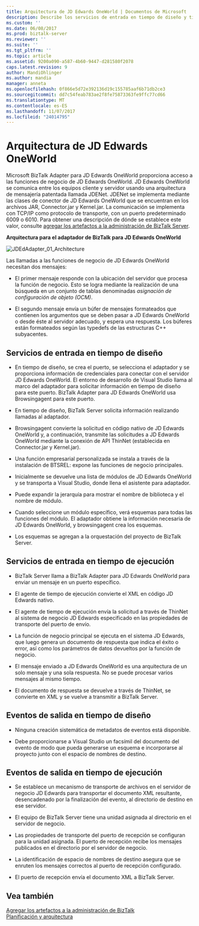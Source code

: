 ```yaml
---
title: Arquitectura de JD Edwards OneWorld | Documentos de Microsoft
description: Describe los servicios de entrada en tiempo de diseño y tiempo de ejecución y eventos de salida en tiempo de diseño y tiempo de ejecución en el adaptador de JD Edwards OneWorld en BizTalk
ms.custom: ''
ms.date: 06/08/2017
ms.prod: biztalk-server
ms.reviewer: ''
ms.suite: ''
ms.tgt_pltfrm: ''
ms.topic: article
ms.assetid: 9200a090-a587-4b60-9447-d281580f2078
caps.latest.revision: 9
author: MandiOhlinger
ms.author: mandia
manager: anneta
ms.openlocfilehash: 0f866e5d72e392136d19c155785aaf6b71db2ce3
ms.sourcegitcommit: dd7c54feab783ae2f8fe75873363fe9ffc77cd66
ms.translationtype: MT
ms.contentlocale: es-ES
ms.lasthandoff: 11/07/2017
ms.locfileid: "24014795"
---
```

# <a name="architecture-of-jd-edwards-oneworld"></a>Arquitectura de JD Edwards OneWorld
Microsoft BizTalk Adapter para JD Edwards OneWorld proporciona acceso a las funciones de negocio de JD Edwards OneWorld. JD Edwards OneWorld se comunica entre los equipos cliente y servidor usando una arquitectura de mensajería patentada llamada JDENet. JDENet se implementa mediante las clases de conector de JD Edwards OneWorld que se encuentran en los archivos JAR, Connector.jar y Kernel.jar. La comunicación se implementa con TCP/IP como protocolo de transporte, con un puerto predeterminado 6009 o 6010. Para obtener una descripción de dónde se establece este valor, consulte [agregar los artefactos a la administración de BizTalk Server](../core/adding-biztalk-adapter-for-jd-edwards-oneworld.md).  
  
 **Arquitectura para el adaptador de BizTalk para JD Edwards OneWorld**  
  
 ![](../core/media/jdedadapter-01-architecture.gif "JDEdAdapter_01_Architecture")  
  
 Las llamadas a las funciones de negocio de JD Edwards OneWorld necesitan dos mensajes:  
  
-   El primer mensaje responde con la ubicación del servidor que procesa la función de negocio. Esto se logra mediante la realización de una búsqueda en un conjunto de tablas denominadas *asignación de configuración de objeto (OCM)*.  
  
-   El segundo mensaje envía un búfer de mensajes formateados que contienen los argumentos que se deben pasar a JD Edwards OneWorld o desde éste al servidor adecuado, y espera una respuesta. Los búferes están formateados según las typedefs de las estructuras C++ subyacentes.  
  
## <a name="inbound-services-at-design-time"></a>Servicios de entrada en tiempo de diseño  
  
-   En tiempo de diseño, se crea el puerto, se selecciona el adaptador y se proporciona información de credenciales para conectar con el servidor JD Edwards OneWorld. El entorno de desarrollo de Visual Studio llama al marco del adaptador para solicitar información en tiempo de diseño para este puerto. BizTalk Adapter para JD Edwards OneWorld usa Browsingagent para este puerto.  
  
-   En tiempo de diseño, BizTalk Server solicita información realizando llamadas al adaptador.  
  
-   Browsingagent convierte la solicitud en código nativo de JD Edwards OneWorld y, a continuación, transmite las solicitudes a JD Edwards OneWorld mediante la conexión de API ThinNet (establecida en Connector.jar y Kernel.jar).  
  
-   Una función empresarial personalizada se instala a través de la instalación de BTSREL: expone las funciones de negocio principales.  
  
-   Inicialmente se devuelve una lista de módulos de JD Edwards OneWorld y se transporta a Visual Studio, donde llena el asistente para adaptador.  
  
-   Puede expandir la jerarquía para mostrar el nombre de biblioteca y el nombre de módulo.  
  
-   Cuando seleccione un módulo específico, verá esquemas para todas las funciones del módulo. El adaptador obtiene la información necesaria de JD Edwards OneWorld, y browsingagent crea los esquemas.  
  
-   Los esquemas se agregan a la orquestación del proyecto de BizTalk Server.  
  
## <a name="inbound-services-at-run-time"></a>Servicios de entrada en tiempo de ejecución  
  
-   BizTalk Server llama a BizTalk Adapter para JD Edwards OneWorld para enviar un mensaje en un puerto específico.  
  
-   El agente de tiempo de ejecución convierte el XML en código JD Edwards nativo.  
  
-   El agente de tiempo de ejecución envía la solicitud a través de ThinNet al sistema de negocio JD Edwards especificado en las propiedades de transporte del puerto de envío.  
  
-   La función de negocio principal se ejecuta en el sistema JD Edwards, que luego genera un documento de respuesta que indica el éxito o error, así como los parámetros de datos devueltos por la función de negocio.  
  
-   El mensaje enviado a JD Edwards OneWorld es una arquitectura de un solo mensaje y una sola respuesta. No se puede procesar varios mensajes al mismo tiempo.  
  
-   El documento de respuesta se devuelve a través de ThinNet, se convierte en XML y se vuelve a transmitir a BizTalk Server.  
  
## <a name="outbound-events-at-design-time"></a>Eventos de salida en tiempo de diseño  
  
-   Ninguna creación sistemática de metadatos de eventos está disponible.  
  
-   Debe proporcionarse a Visual Studio un facsímil del documento del evento de modo que pueda generarse un esquema e incorporarse al proyecto junto con el espacio de nombres de destino.  
  
## <a name="outbound-events-at-run-time"></a>Eventos de salida en tiempo de ejecución  
  
-   Se establece un mecanismo de transporte de archivos en el servidor de negocio JD Edwards para transportar el documento XML resultante, desencadenado por la finalización del evento, al directorio de destino en ese servidor.  
  
-   El equipo de BizTalk Server tiene una unidad asignada al directorio en el servidor de negocio.  
  
-   Las propiedades de transporte del puerto de recepción se configuran para la unidad asignada. El puerto de recepción recibe los mensajes publicados en el directorio por el servidor de negocio.  
  
-   La identificación de espacio de nombres de destino asegura que se enruten los mensajes correctos al puerto de recepción configurado.  
  
-   El puerto de recepción envía el documento XML a BizTalk Server.  
  
## <a name="see-also"></a>Vea también  
 [Agregar los artefactos a la administración de BizTalk](../core/adding-biztalk-adapter-for-jd-edwards-oneworld.md)   
 [Planificación y arquitectura](../core/planning-and-architecture17.md)